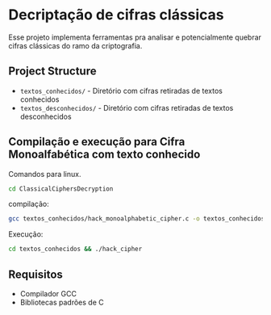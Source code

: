 # Decriptação de cifras clássicas

Esse projeto implementa ferramentas pra analisar e potencialmente quebrar cifras clássicas do ramo da criptografia.

## Project Structure

- `textos_conhecidos/` - Diretório com cifras retiradas de textos conhecidos
- `textos_desconhecidos/` - Diretório com cifras retiradas de textos desconhecidos

## Compilação e execução para Cifra Monoalfabética com texto conhecido

Comandos para linux.

```bash
cd ClassicalCiphersDecryption
```

compilação:
```bash
gcc textos_conhecidos/hack_monoalphabetic_cipher.c -o textos_conhecidos/hack_cipher
```

Execução:
```bash
cd textos_conhecidos && ./hack_cipher
```
## Requisitos

- Compilador GCC
- Bibliotecas padrões de C 